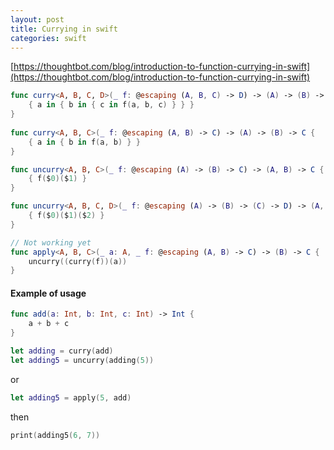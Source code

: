 ```yaml
---
layout: post
title: Currying in swift
categories: swift
---
```


[https://thoughtbot.com/blog/introduction-to-function-currying-in-swift](https://thoughtbot.com/blog/introduction-to-function-currying-in-swift)

```swift
func curry<A, B, C, D>(_ f: @escaping (A, B, C) -> D) -> (A) -> (B) -> (C) -> D {
    { a in { b in { c in f(a, b, c) } } }
}
    
func curry<A, B, C>(_ f: @escaping (A, B) -> C) -> (A) -> (B) -> C {
    { a in { b in f(a, b) } }
}

func uncurry<A, B, C>(_ f: @escaping (A) -> (B) -> C) -> (A, B) -> C {
    { f($0)($1) }
}

func uncurry<A, B, C, D>(_ f: @escaping (A) -> (B) -> (C) -> D) -> (A, B, C) -> D {
    { f($0)($1)($2) }
}

// Not working yet
func apply<A, B, C>(_ a: A, _ f: @escaping (A, B) -> C) -> (B) -> C {
    uncurry((curry(f))(a))
}
```

#### Example of usage

```swift
func add(a: Int, b: Int, c: Int) -> Int {
    a + b + c
}
```

```swift
let adding = curry(add)
let adding5 = uncurry(adding(5))
```

or

```swift
let adding5 = apply(5, add)
```

then

```swift
print(adding5(6, 7))
```